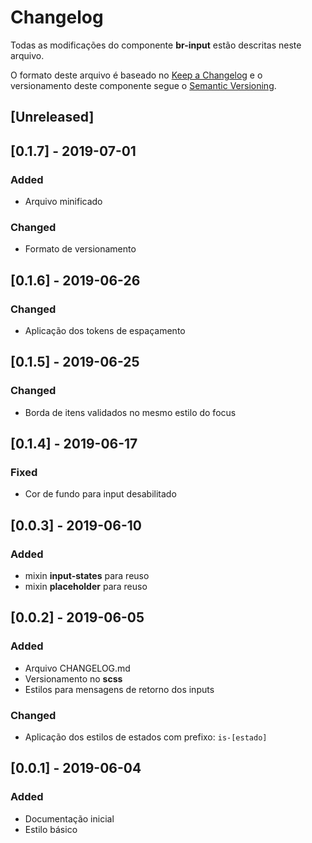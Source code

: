 # Changelog
Todas as modificações do componente **br-input** estão descritas neste arquivo.

O formato deste arquivo é baseado no [Keep a Changelog](https://keepachangelog.com/en/1.0.0/) e o versionamento deste componente segue o [Semantic Versioning](https://semver.org/spec/v2.0.0.html).

## [Unreleased]

## [0.1.7] - 2019-07-01
### Added
- Arquivo minificado

### Changed
- Formato de versionamento

## [0.1.6] - 2019-06-26
### Changed
- Aplicação dos tokens de espaçamento

## [0.1.5] - 2019-06-25
### Changed
- Borda de itens validados no mesmo estilo do focus

## [0.1.4] - 2019-06-17
### Fixed 
- Cor de fundo para input desabilitado

## [0.0.3] - 2019-06-10
### Added
- mixin **input-states** para reuso
- mixin **placeholder** para reuso

## [0.0.2] - 2019-06-05
### Added
- Arquivo CHANGELOG.md
- Versionamento no **scss**
- Estilos para mensagens de retorno dos inputs

### Changed
- Aplicação dos estilos de estados com prefixo: `is-[estado]`

## [0.0.1] - 2019-06-04
### Added
- Documentação inicial
- Estilo básico
